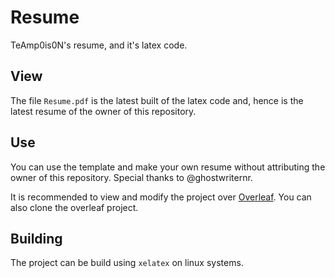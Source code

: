 # Resume
TeAmp0is0N's resume, and it's latex code.

## View
The file `Resume.pdf` is the latest built of the latex code and, hence is the latest resume of the owner of this repository.

## Use
You can use the template and make your own resume without attributing the owner of this repository.
Special thanks to @ghostwriternr.

It is recommended to view and modify the project over [Overleaf](https://www.overleaf.com/read/qnjqqypzvjzp). You can also clone the overleaf project.

## Building
The project can be build using `xelatex` on linux systems.
